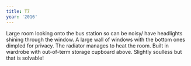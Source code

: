 ```yaml
---
title: T7
year: '2016'
---
```


Large room looking onto the bus station so can be noisy/ have headlights shining through the window.  A large wall of windows with the bottom ones dimpled for privacy.  The radiator manages to heat the room.  Built in wardrobe with out-of-term storage cupboard above.  Slightly soulless but that is solvable!